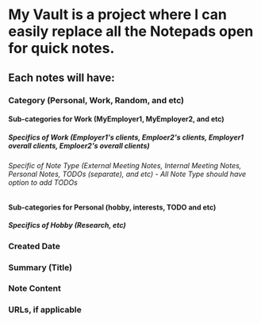 # My Vault is a project where I can easily replace all the Notepads open for quick notes.

## Each notes will have:

### Category (Personal, Work, Random, and etc)

#### Sub-categories for Work (MyEmployer1, MyEmployer2, and etc)

##### Specifics of Work (Employer1's clients, Emploer2's clients, Employer1 overall clients, Emploer2's overall clients)

###### Specific of Note Type (External Meeting Notes, Internal Meeting Notes, Personal Notes, TODOs (separate), and etc) - All Note Type should have option to add TODOs

#### Sub-categories for Personal (hobby, interests, TODO and etc)

##### Specifics of Hobby (Research, etc)

### Created Date

### Summary (Title)

### Note Content

### URLs, if applicable
